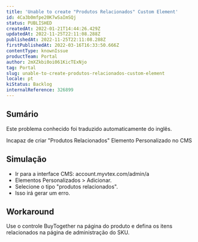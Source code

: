 ```yaml
---
title: 'Unable to create "Produtos Relacionados" Custom Element'
id: 4Ca3b0mfpe20K7wSaImSQj
status: PUBLISHED
createdAt: 2022-01-21T14:44:26.429Z
updatedAt: 2022-11-25T22:11:08.288Z
publishedAt: 2022-11-25T22:11:08.288Z
firstPublishedAt: 2022-03-16T16:33:50.666Z
contentType: knownIssue
productTeam: Portal
author: 2mXZkbi0oi061KicTExNjo
tag: Portal
slug: unable-to-create-produtos-relacionados-custom-element
locale: pt
kiStatus: Backlog
internalReference: 326899
---
```


## Sumário

<div class="alert alert-info">
  <p>Este problema conhecido foi traduzido automaticamente do inglês.</p>
</div>


Incapaz de criar "Produtos Relacionados" Elemento Personalizado no CMS


## Simulação


- Ir para a interface CMS: account.myvtex.com/admin/a
- Elementos Personalizados > Adicionar.
- Selecione o tipo "produtos relacionados".
- Isso irá gerar um erro.



## Workaround


Use o controle BuyTogether na página do produto e defina os itens relacionados na página de administração do SKU.

